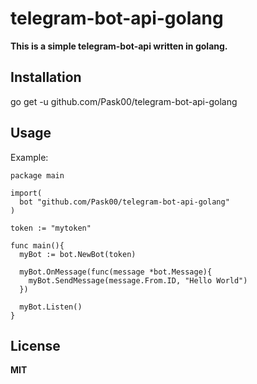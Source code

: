 # telegram-bot-api-golang
**This is a simple telegram-bot-api written in golang.**

## Installation ##
go get -u github.com/Pask00/telegram-bot-api-golang

## Usage ##
Example:
```golang
package main

import(
  bot "github.com/Pask00/telegram-bot-api-golang"
)

token := "mytoken"

func main(){
  myBot := bot.NewBot(token)
  
  myBot.OnMessage(func(message *bot.Message){
    myBot.SendMessage(message.From.ID, "Hello World")
  })
  
  myBot.Listen()
}

```
## License ##
**MIT**

